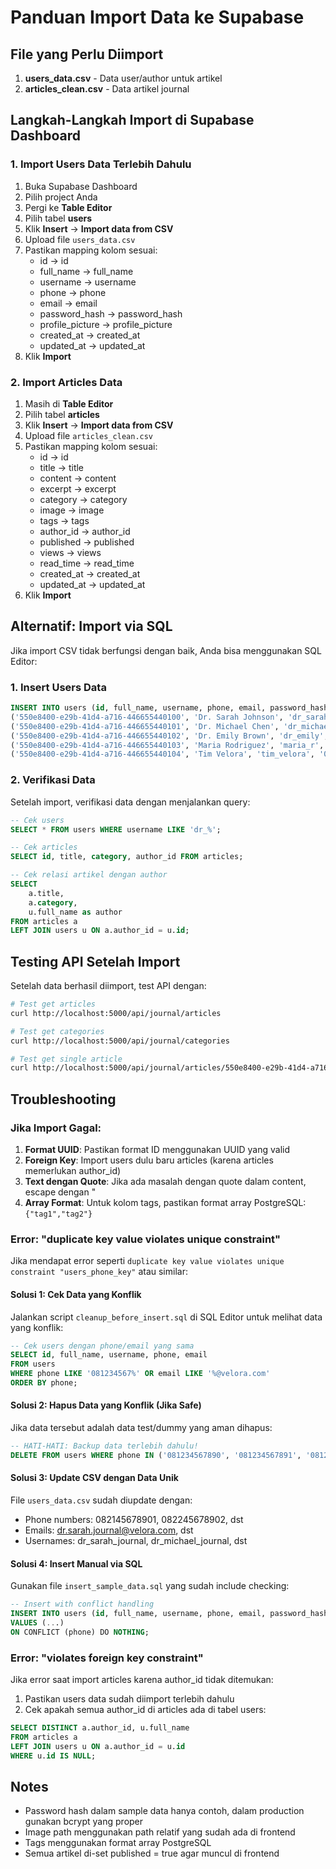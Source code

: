 # Panduan Import Data ke Supabase

## File yang Perlu Diimport

1. **users_data.csv** - Data user/author untuk artikel
2. **articles_clean.csv** - Data artikel journal

## Langkah-Langkah Import di Supabase Dashboard

### 1. Import Users Data Terlebih Dahulu

1. Buka Supabase Dashboard
2. Pilih project Anda
3. Pergi ke **Table Editor**
4. Pilih tabel **users**
5. Klik **Insert** → **Import data from CSV**
6. Upload file `users_data.csv`
7. Pastikan mapping kolom sesuai:
   - id → id
   - full_name → full_name
   - username → username
   - phone → phone
   - email → email
   - password_hash → password_hash
   - profile_picture → profile_picture
   - created_at → created_at
   - updated_at → updated_at
8. Klik **Import**

### 2. Import Articles Data

1. Masih di **Table Editor**
2. Pilih tabel **articles**
3. Klik **Insert** → **Import data from CSV**
4. Upload file `articles_clean.csv`
5. Pastikan mapping kolom sesuai:
   - id → id
   - title → title
   - content → content
   - excerpt → excerpt
   - category → category
   - image → image
   - tags → tags
   - author_id → author_id
   - published → published
   - views → views
   - read_time → read_time
   - created_at → created_at
   - updated_at → updated_at
6. Klik **Import**

## Alternatif: Import via SQL

Jika import CSV tidak berfungsi dengan baik, Anda bisa menggunakan SQL Editor:

### 1. Insert Users Data

```sql
INSERT INTO users (id, full_name, username, phone, email, password_hash, profile_picture, created_at, updated_at) VALUES
('550e8400-e29b-41d4-a716-446655440100', 'Dr. Sarah Johnson', 'dr_sarah', '081234567890', 'dr.sarah@velora.com', '$2a$10$example_hash_here', '/main/journal/photo-profile.jpg', '2024-12-01T08:00:00Z', '2024-12-01T08:00:00Z'),
('550e8400-e29b-41d4-a716-446655440101', 'Dr. Michael Chen', 'dr_michael', '081234567891', 'dr.michael@velora.com', '$2a$10$example_hash_here', '/main/journal/photo-profile.jpg', '2024-12-01T08:00:00Z', '2024-12-01T08:00:00Z'),
('550e8400-e29b-41d4-a716-446655440102', 'Dr. Emily Brown', 'dr_emily', '081234567892', 'dr.emily@velora.com', '$2a$10$example_hash_here', '/main/journal/photo-profile.jpg', '2024-12-01T08:00:00Z', '2024-12-01T08:00:00Z'),
('550e8400-e29b-41d4-a716-446655440103', 'Maria Rodriguez', 'maria_r', '081234567893', 'maria@velora.com', '$2a$10$example_hash_here', '/main/journal/photo-profile.jpg', '2024-12-01T08:00:00Z', '2024-12-01T08:00:00Z'),
('550e8400-e29b-41d4-a716-446655440104', 'Tim Velora', 'tim_velora', '081234567894', 'tim@velora.com', '$2a$10$example_hash_here', '/main/journal/photo-profile.jpg', '2024-12-01T08:00:00Z', '2024-12-01T08:00:00Z');
```

### 2. Verifikasi Data

Setelah import, verifikasi data dengan menjalankan query:

```sql
-- Cek users
SELECT * FROM users WHERE username LIKE 'dr_%';

-- Cek articles
SELECT id, title, category, author_id FROM articles;

-- Cek relasi artikel dengan author
SELECT
    a.title,
    a.category,
    u.full_name as author
FROM articles a
LEFT JOIN users u ON a.author_id = u.id;
```

## Testing API Setelah Import

Setelah data berhasil diimport, test API dengan:

```bash
# Test get articles
curl http://localhost:5000/api/journal/articles

# Test get categories
curl http://localhost:5000/api/journal/categories

# Test get single article
curl http://localhost:5000/api/journal/articles/550e8400-e29b-41d4-a716-446655440001
```

## Troubleshooting

### Jika Import Gagal:

1. **Format UUID**: Pastikan format ID menggunakan UUID yang valid
2. **Foreign Key**: Import users dulu baru articles (karena articles memerlukan author_id)
3. **Text dengan Quote**: Jika ada masalah dengan quote dalam content, escape dengan \"
4. **Array Format**: Untuk kolom tags, pastikan format array PostgreSQL: `{"tag1","tag2"}`

### Error: "duplicate key value violates unique constraint"

Jika mendapat error seperti `duplicate key value violates unique constraint "users_phone_key"` atau similar:

#### Solusi 1: Cek Data yang Konflik

Jalankan script `cleanup_before_insert.sql` di SQL Editor untuk melihat data yang konflik:

```sql
-- Cek users dengan phone/email yang sama
SELECT id, full_name, username, phone, email
FROM users
WHERE phone LIKE '081234567%' OR email LIKE '%@velora.com'
ORDER BY phone;
```

#### Solusi 2: Hapus Data yang Konflik (Jika Safe)

Jika data tersebut adalah data test/dummy yang aman dihapus:

```sql
-- HATI-HATI: Backup data terlebih dahulu!
DELETE FROM users WHERE phone IN ('081234567890', '081234567891', '081234567892', '081234567893', '081234567894');
```

#### Solusi 3: Update CSV dengan Data Unik

File `users_data.csv` sudah diupdate dengan:

- Phone numbers: 082145678901, 082245678902, dst
- Emails: dr.sarah.journal@velora.com, dst
- Usernames: dr_sarah_journal, dr_michael_journal, dst

#### Solusi 4: Insert Manual via SQL

Gunakan file `insert_sample_data.sql` yang sudah include checking:

```sql
-- Insert with conflict handling
INSERT INTO users (id, full_name, username, phone, email, password_hash, profile_picture, created_at, updated_at)
VALUES (...)
ON CONFLICT (phone) DO NOTHING;
```

### Error: "violates foreign key constraint"

Jika error saat import articles karena author_id tidak ditemukan:

1. Pastikan users data sudah diimport terlebih dahulu
2. Cek apakah semua author_id di articles ada di tabel users:

```sql
SELECT DISTINCT a.author_id, u.full_name
FROM articles a
LEFT JOIN users u ON a.author_id = u.id
WHERE u.id IS NULL;
```

## Notes

- Password hash dalam sample data hanya contoh, dalam production gunakan bcrypt yang proper
- Image path menggunakan path relatif yang sudah ada di frontend
- Tags menggunakan format array PostgreSQL
- Semua artikel di-set published = true agar muncul di frontend

